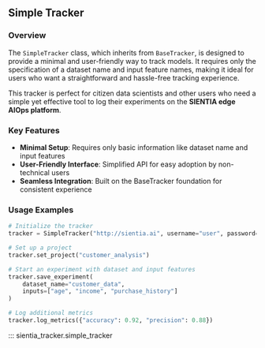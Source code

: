 ## Simple Tracker

### Overview

The `SimpleTracker` class, which inherits from `BaseTracker`, is designed to provide a minimal and user-friendly way to track models. It requires only the specification of a dataset name and input feature names, making it ideal for users who want a straightforward and hassle-free tracking experience.

This tracker is perfect for citizen data scientists and other users who need a simple yet effective tool to log their experiments on the **SIENTIA edge AIOps platform**.

### Key Features

- **Minimal Setup**: Requires only basic information like dataset name and input features
- **User-Friendly Interface**: Simplified API for easy adoption by non-technical users
- **Seamless Integration**: Built on the BaseTracker foundation for consistent experience

### Usage Examples

```python
# Initialize the tracker
tracker = SimpleTracker("http://sientia.ai", username="user", password="pass")

# Set up a project
tracker.set_project("customer_analysis")

# Start an experiment with dataset and input features
tracker.save_experiment(
    dataset_name="customer_data",
    inputs=["age", "income", "purchase_history"]
)

# Log additional metrics
tracker.log_metrics({"accuracy": 0.92, "precision": 0.88})
```

::: sientia_tracker.simple_tracker